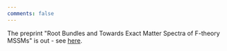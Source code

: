 ```yaml
---
comments: false
---
```


The preprint "Root Bundles and Towards Exact Matter Spectra of F-theory MSSMs" is out - see [here](https://arxiv.org/abs/2102.10115).


<!--You can do bullet points like this
* a
* b-->
